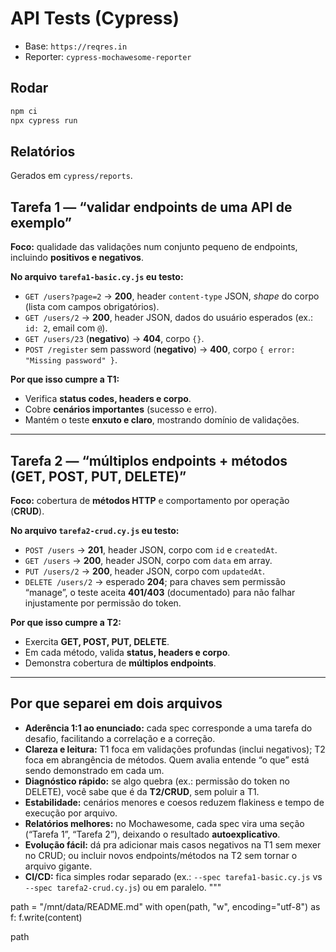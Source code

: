 # API Tests (Cypress)

- Base: `https://reqres.in`
- Reporter: `cypress-mochawesome-reporter`

## Rodar
```bash
npm ci
npx cypress run
```

## Relatórios
Gerados em `cypress/reports`.


## Tarefa 1 — “validar endpoints de uma API de exemplo”

**Foco:** qualidade das validações num conjunto pequeno de endpoints, incluindo **positivos e negativos**.

**No arquivo `tarefa1-basic.cy.js` eu testo:**

- `GET /users?page=2` → **200**, header `content-type` JSON, *shape* do corpo (lista com campos obrigatórios).
- `GET /users/2` → **200**, header JSON, dados do usuário esperados (ex.: `id: 2`, email com `@`).
- `GET /users/23` (**negativo**) → **404**, corpo `{}`.
- `POST /register` sem password (**negativo**) → **400**, corpo `{ error: "Missing password" }`.

**Por que isso cumpre a T1:**

- Verifica **status codes, headers e corpo**.
- Cobre **cenários importantes** (sucesso e erro).
- Mantém o teste **enxuto e claro**, mostrando domínio de validações.

---

## Tarefa 2 — “múltiplos endpoints + métodos (GET, POST, PUT, DELETE)”

**Foco:** cobertura de **métodos HTTP** e comportamento por operação (**CRUD**).

**No arquivo `tarefa2-crud.cy.js` eu testo:**

- `POST /users` → **201**, header JSON, corpo com `id` e `createdAt`.
- `GET /users` → **200**, header JSON, corpo com `data` em array.
- `PUT /users/2` → **200**, header JSON, corpo com `updatedAt`.
- `DELETE /users/2` → esperado **204**; para chaves sem permissão “manage”, o teste aceita **401/403** (documentado) para não falhar injustamente por permissão do token.

**Por que isso cumpre a T2:**

- Exercita **GET, POST, PUT, DELETE**.
- Em cada método, valida **status, headers e corpo**.
- Demonstra cobertura de **múltiplos endpoints**.

---

## Por que separei em dois arquivos

- **Aderência 1:1 ao enunciado:** cada spec corresponde a uma tarefa do desafio, facilitando a correlação e a correção.
- **Clareza e leitura:** T1 foca em validações profundas (inclui negativos); T2 foca em abrangência de métodos. Quem avalia entende “o que” está sendo demonstrado em cada um.
- **Diagnóstico rápido:** se algo quebra (ex.: permissão do token no DELETE), você sabe que é da **T2/CRUD**, sem poluir a T1.
- **Estabilidade:** cenários menores e coesos reduzem flakiness e tempo de execução por arquivo.
- **Relatórios melhores:** no Mochawesome, cada spec vira uma seção (“Tarefa 1”, “Tarefa 2”), deixando o resultado **autoexplicativo**.
- **Evolução fácil:** dá pra adicionar mais casos negativos na T1 sem mexer no CRUD; ou incluir novos endpoints/métodos na T2 sem tornar o arquivo gigante.
- **CI/CD:** fica simples rodar separado (ex.: `--spec tarefa1-basic.cy.js` vs `--spec tarefa2-crud.cy.js`) ou em paralelo.
"""

path = "/mnt/data/README.md"
with open(path, "w", encoding="utf-8") as f:
    f.write(content)

path